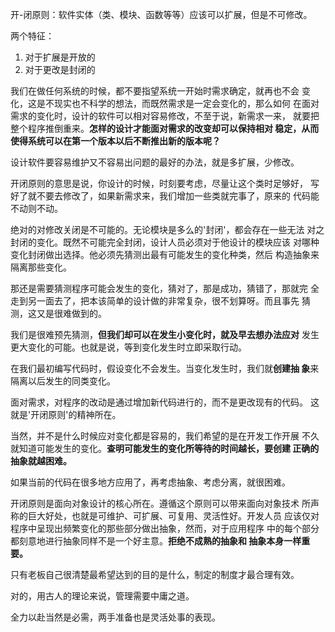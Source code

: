 开-闭原则：软件实体（类、模块、函数等等）应该可以扩展，但是不可修改。

两个特征：
1. 对于扩展是开放的 
2. 对于更改是封闭的

我们在做任何系统的时候，都不要指望系统一开始时需求确定，就再也不会
变化，这是不现实也不科学的想法，而既然需求是一定会变化的，那么如何
在面对需求的变化时，设计的软件可以相对容易修改，不至于说，新需求一来，
就要把整个程序推倒重来。**怎样的设计才能面对需求的改变却可以保持相对
稳定，从而使得系统可以在第一个版本以后不断推出新的版本呢？**

设计软件要容易维护又不容易出问题的最好的办法，就是多扩展，少修改。

开闭原则的意思是说，你设计的时候，时刻要考虑，尽量让这个类时足够好，
写好了就不要去修改了，如果新需求来，我们增加一些类就完事了，原来的
代码能不动则不动。

绝对的对修改关闭是不可能的。无论模块是多么的'封闭'，都会存在一些无法
对之封闭的变化。既然不可能完全封闭，设计人员必须对于他设计的模块应该
对哪种变化封闭做出选择。他必须先猜测出最有可能发生的变化种类，然后
构造抽象来隔离那些变化。

那还是需要猜测程序可能会发生的变化，猜对了，那是成功，猜错了，那就完
全走到另一面去了，把本该简单的设计做的非常复杂，很不划算呀。而且事先
猜测，这又是很难做到的。

我们是很难预先猜测，**但我们却可以在发生小变化时，就及早去想办法应对**
发生更大变化的可能。也就是说，等到变化发生时立即采取行动。

在我们最初编写代码时，假设变化不会发生。当变化发生时，我们就**创建抽
象**来隔离以后发生的同类变化。

面对需求，对程序的改动是通过增加新代码进行的，而不是更改现有的代码。
这就是'开闭原则'的精神所在。

当然，并不是什么时候应对变化都是容易的，我们希望的是在开发工作开展
不久就知道可能发生的变化。**查明可能发生的变化所等待的时间越长，要创建
正确的抽象就越困难。**

如果当前的代码在很多地方应用了，再考虑抽象、考虑分离，就很困难。

开闭原则是面向对象设计的核心所在。遵循这个原则可以带来面向对象技术
所声称的巨大好处，也就是可维护、可扩展、可复用、灵活性好。开发人员
应该仅对程序中呈现出频繁变化的那些部分做出抽象，然而，对于应用程序
中的每个部分都刻意地进行抽象同样不是一个好主意。**拒绝不成熟的抽象和
抽象本身一样重要。**

只有老板自己很清楚最希望达到的目的是什么，制定的制度才最合理有效。

对的，用古人的理论来说，管理需要中庸之道。

全力以赴当然是必需，两手准备也是灵活处事的表现。